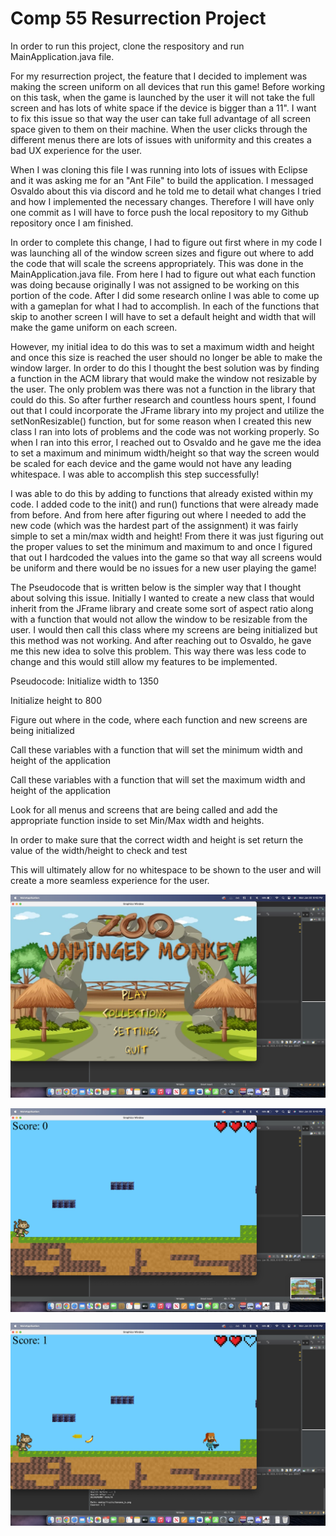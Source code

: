 
# Comp 55 Resurrection Project


In order to run this project, clone the respository and run MainApplication.java file.

For my resurrection project, the feature that I decided to implement was making the screen uniform on all devices that run this game! Before working on this task, when the game is launched by the user it will not take the full screen and has lots of white space if the device is bigger than a 11". I want to fix this issue so that way the user can take full advantage of all screen space given to them on their machine. When the user clicks through the different menus there are lots of issues with uniformity and this creates a bad UX experience for the user. 

When I was cloning this file I was running into lots of issues with Eclipse and it was asking me for an "Ant File" to build the application. I messaged Osvaldo about this via discord and he told me to detail what changes I tried and how I implemented the necessary changes. Therefore I will have only one commit as I will have to force push the local repository to my Github repository once I am finished.

In order to complete this change, I had to figure out first where in my code I was launching all of the window screen sizes and figure out where to add the code that will scale the screens appropriately. This was done in the MainApplication.java file. From here I had to figure out what each function was doing because originally I was not assigned to be working on this portion of the code. After I did some research online I was able to come up with a gameplan for what I had to accomplish. In each of the functions that skip to another screen I will have to set a default height and width that will make the game uniform on each screen. 


However, my initial idea to do this was to set a maximum width and height and once this size is reached the user should no longer be able to make the window larger. In order to do this I thought the best solution was by finding a function in the ACM library that would make the window not resizable by the user. The only problem was there was not a function in the library that could do this. So after further research and countless hours spent, I found out that I could incorporate the JFrame library into my project and utilize the setNonResizable() function, but for some reason when I created this new class I ran into lots of problems and the code was not working properly. So when I ran into this error, I reached out to Osvaldo and he gave me the idea to set a maximum and minimum width/height so that way the screen would be scaled for each device and the game would not have any leading whitespace. I was able to accomplish this step successfully! 

I was able to do this by adding to functions that already existed within my code. I added code to the init() and run() functions that were already made from before. And from here after figuring out where I needed to add the new code (which was the hardest part of the assignment) it was fairly simple to set a min/max width and height! From there it was just figuring out the proper values to set the minimum and maximum to and once I figured that out I hardcoded the values into the game so that way all screens would be uniform and there would be no issues for a new user playing the game!

The Pseudocode that is written below is the simpler way that I thought about solving this issue. Initially I wanted to create a new class that would inherit from the JFrame library and create some sort of aspect ratio along with a function that would not allow the window to be resizable from the user. I would then call this class where my screens are being initialized  but this method was not working.  And after reaching out to Osvaldo, he gave me this new idea to solve this problem. This way there was less code to change and this would still allow my features to be implemented.


Pseudocode: 
Initialize width to 1350

Initialize height to 800

Figure out where in the code, where each function and new screens are being initialized

Call these variables with a function that will set the minimum width and height of the application

Call these variables with a function that will set the maximum width and height of the application

Look for all menus and screens that are being called and add the appropriate function inside to set Min/Max width and heights. 

In order to make sure that the correct width and height is set return the value of the width/height to check and test 

This will ultimately allow for no whitespace to be shown to the user and will create a more seamless experience for the user.




![Menu 1](./media/EndingMenu/Menu1.png)


![In Game Screen 1](./media/EndingMenu/InGame2.png)



![In Game Screen 2](./media/EndingMenu/InGame3.png)
